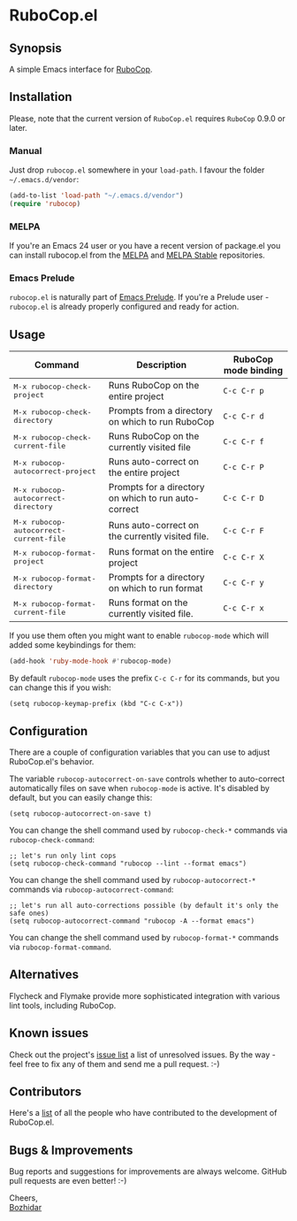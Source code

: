 # RuboCop.el

## Synopsis

A simple Emacs interface for [RuboCop](https://github.com/rubocop-hq/rubocop).

## Installation

Please, note that the current version of `RuboCop.el` requires `RuboCop` 0.9.0 or later.

### Manual

Just drop `rubocop.el` somewhere in your `load-path`. I
favour the folder `~/.emacs.d/vendor`:

```lisp
(add-to-list 'load-path "~/.emacs.d/vendor")
(require 'rubocop)
```

### MELPA

If you're an Emacs 24 user or you have a recent version of package.el
you can install rubocop.el from the [MELPA](http://melpa.org/) and
[MELPA Stable](http://stable.melpa.org/) repositories.

### Emacs Prelude

`rubocop.el` is naturally part of
[Emacs Prelude](https://github.com/bbatsov/prelude). If you're a Prelude
user - `rubocop.el` is already properly configured and ready for
action.

## Usage

Command                                         | Description                                             | RuboCop mode binding
------------------------------------------------|---------------------------------------------------------|--------------------
<kbd>M-x rubocop-check-project</kbd>            | Runs RuboCop on the entire project                      | `C-c C-r p`
<kbd>M-x rubocop-check-directory</kbd>          | Prompts from a directory on which to run RuboCop        | `C-c C-r d`
<kbd>M-x rubocop-check-current-file</kbd>       | Runs RuboCop on the currently visited file              | `C-c C-r f`
<kbd>M-x rubocop-autocorrect-project</kbd>      | Runs auto-correct on the entire project                 | `C-c C-r P`
<kbd>M-x rubocop-autocorrect-directory</kbd>    | Prompts for a directory on which to run auto-correct    | `C-c C-r D`
<kbd>M-x rubocop-autocorrect-current-file</kbd> | Runs auto-correct on the currently visited file.        | `C-c C-r F`
<kbd>M-x rubocop-format-project</kbd>           | Runs format on the entire project                       | `C-c C-r X`
<kbd>M-x rubocop-format-directory</kbd>         | Prompts for a directory on which to run format          | `C-c C-r y`
<kbd>M-x rubocop-format-current-file</kbd>      | Runs format on the currently visited file.              | `C-c C-r x`


If you use them often you might want to enable `rubocop-mode` which will added some keybindings for them:

```lisp
(add-hook 'ruby-mode-hook #'rubocop-mode)
```

By default `rubocop-mode` uses the prefix `C-c C-r` for its commands, but you can change this if you wish:

``` emacs-lisp
(setq rubocop-keymap-prefix (kbd "C-c C-x"))
```

## Configuration

There are a couple of configuration variables that you can use to adjust RuboCop.el's behavior.

The variable `rubocop-autocorrect-on-save` controls whether to auto-correct automatically files on save when
`rubocop-mode` is active. It's disabled by default, but you can easily change this:

``` emacs-lisp
(setq rubocop-autocorrect-on-save t)
```

You can change the shell command used by `rubocop-check-*` commands via `rubocop-check-command`:

``` emacs-lisp
;; let's run only lint cops
(setq rubocop-check-command "rubocop --lint --format emacs")
```

You can change the shell command used by `rubocop-autocorrect-*` commands via `rubocop-autocorrect-command`:

``` emacs-lisp
;; let's run all auto-corrections possible (by default it's only the safe ones)
(setq rubocop-autocorrect-command "rubocop -A --format emacs")
```

You can change the shell command used by `rubocop-format-*` commands via `rubocop-format-command`.

## Alternatives

Flycheck and Flymake provide more sophisticated integration with various lint tools, including RuboCop.

## Known issues

Check out the project's
[issue list](https://github.com/rubocop-hq/rubocop-emacs/issues?sort=created&direction=desc&state=open)
a list of unresolved issues. By the way - feel free to fix any of them
and send me a pull request. :-)

## Contributors

Here's a [list](https://github.com/rubocop-hq/rubocop-emacs/contributors) of all the people who have contributed to the
development of RuboCop.el.

## Bugs & Improvements

Bug reports and suggestions for improvements are always
welcome. GitHub pull requests are even better! :-)

Cheers,<br/>
[Bozhidar](http://twitter.com/bbatsov)
